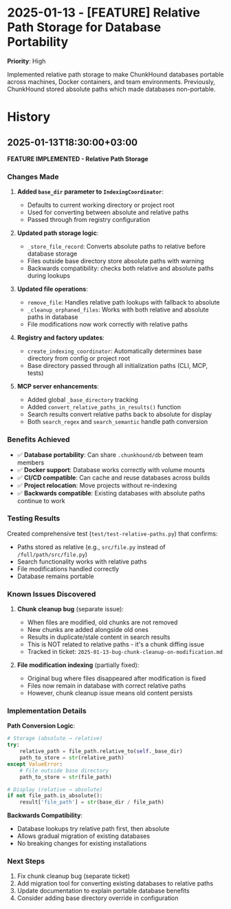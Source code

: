# 2025-01-13 - [FEATURE] Relative Path Storage for Database Portability
**Priority**: High

Implemented relative path storage to make ChunkHound databases portable across machines, Docker containers, and team environments. Previously, ChunkHound stored absolute paths which made databases non-portable.

# History

## 2025-01-13T18:30:00+03:00

**FEATURE IMPLEMENTED - Relative Path Storage**

### Changes Made

1. **Added `base_dir` parameter to `IndexingCoordinator`**:
   - Defaults to current working directory or project root
   - Used for converting between absolute and relative paths
   - Passed through from registry configuration

2. **Updated path storage logic**:
   - `_store_file_record`: Converts absolute paths to relative before database storage
   - Files outside base directory store absolute paths with warning
   - Backwards compatibility: checks both relative and absolute paths during lookups

3. **Updated file operations**:
   - `remove_file`: Handles relative path lookups with fallback to absolute
   - `_cleanup_orphaned_files`: Works with both relative and absolute paths in database
   - File modifications now work correctly with relative paths

4. **Registry and factory updates**:
   - `create_indexing_coordinator`: Automatically determines base directory from config or project root
   - Base directory passed through all initialization paths (CLI, MCP, tests)

5. **MCP server enhancements**:
   - Added global `_base_directory` tracking
   - Added `convert_relative_paths_in_results()` function
   - Search results convert relative paths back to absolute for display
   - Both `search_regex` and `search_semantic` handle path conversion

### Benefits Achieved

- ✅ **Database portability**: Can share `.chunkhound/db` between team members
- ✅ **Docker support**: Database works correctly with volume mounts
- ✅ **CI/CD compatible**: Can cache and reuse databases across builds
- ✅ **Project relocation**: Move projects without re-indexing
- ✅ **Backwards compatible**: Existing databases with absolute paths continue to work

### Testing Results

Created comprehensive test (`test/test-relative-paths.py`) that confirms:
- Paths stored as relative (e.g., `src/file.py` instead of `/full/path/src/file.py`)
- Search functionality works with relative paths
- File modifications handled correctly
- Database remains portable

### Known Issues Discovered

1. **Chunk cleanup bug** (separate issue):
   - When files are modified, old chunks are not removed
   - New chunks are added alongside old ones
   - Results in duplicate/stale content in search results
   - This is NOT related to relative paths - it's a chunk diffing issue
   - Tracked in ticket: `2025-01-13-bug-chunk-cleanup-on-modification.md`

2. **File modification indexing** (partially fixed):
   - Original bug where files disappeared after modification is fixed
   - Files now remain in database with correct relative paths
   - However, chunk cleanup issue means old content persists

### Implementation Details

**Path Conversion Logic**:
```python
# Storage (absolute → relative)
try:
    relative_path = file_path.relative_to(self._base_dir)
    path_to_store = str(relative_path)
except ValueError:
    # File outside base directory
    path_to_store = str(file_path)

# Display (relative → absolute)
if not file_path.is_absolute():
    result['file_path'] = str(base_dir / file_path)
```

**Backwards Compatibility**:
- Database lookups try relative path first, then absolute
- Allows gradual migration of existing databases
- No breaking changes for existing installations

### Next Steps

1. Fix chunk cleanup bug (separate ticket)
2. Add migration tool for converting existing databases to relative paths
3. Update documentation to explain portable database benefits
4. Consider adding base directory override in configuration